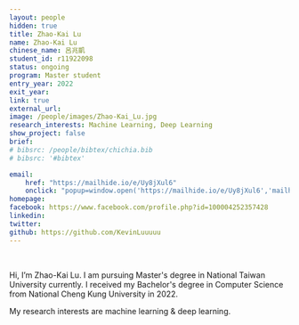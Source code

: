 ```yaml
---
layout: people
hidden: true
title: Zhao-Kai Lu
name: Zhao-Kai Lu
chinese_name: 呂兆凱
student_id: r11922098
status: ongoing
program: Master student
entry_year: 2022
exit_year: 
link: true
external_url:
image: /people/images/Zhao-Kai_Lu.jpg
research_interests: Machine Learning, Deep Learning
show_project: false
brief: 
# bibsrc: /people/bibtex/chichia.bib
# bibsrc: '#bibtex'

email: 
    href: "https://mailhide.io/e/Uy8jXul6" 
    onclick: "popup=window.open('https://mailhide.io/e/Uy8jXul6','mailhidepopup','width=580,height=635'); return false;"
homepage: 
facebook: https://www.facebook.com/profile.php?id=100004252357428
linkedin: 
twitter: 
github: https://github.com/KevinLuuuuu
---
```


<br />

Hi, I’m Zhao-Kai Lu. I am pursuing Master's degree in National Taiwan University currently. I received my Bachelor's degree in Computer Science from National Cheng Kung University in 2022.  

My research interests are machine learning & deep learning.



